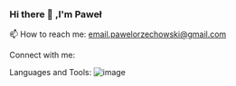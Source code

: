 ### Hi there 👋 ,I'm Paweł

📫 How to reach me: email.pawelorzechowski@gmail.com

Connect with me:

Languages and Tools:
![image](https://github.com/oziesiek/oziesiek/assets/110523018/c7d26ea9-e64e-45b9-aed1-01d47cc30b9c)


<!--
**oziesiek/oziesiek** is a ✨ _special_ ✨ repository because its `README.md` (this file) appears on your GitHub profile.

Here are some ideas to get you started:

- 🔭 I’m currently working on ...
- 🌱 I’m currently learning ...
- 👯 I’m looking to collaborate on ...
- 🤔 I’m looking for help with ...
- 💬 Ask me about ...
-  ...
- 😄 Pronouns: ...
- ⚡ Fun fact: ...
-->
